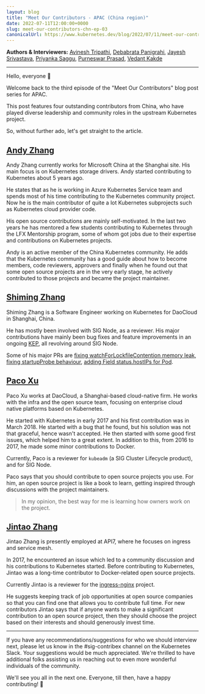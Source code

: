 ```yaml
---
layout: blog
title: "Meet Our Contributors - APAC (China region)"
date: 2022-07-11T12:00:00+0000
slug: meet-our-contributors-chn-ep-03
canonicalUrl: https://www.kubernetes.dev/blog/2022/07/11/meet-our-contributors-chn-ep-03/
---
```


**Authors & Interviewers:** [Avinesh Tripathi](https://github.com/AvineshTripathi), [Debabrata Panigrahi](https://github.com/Debanitrkl), [Jayesh Srivastava](https://github.com/jayesh-srivastava), [Priyanka Saggu](https://github.com/Priyankasaggu11929/), [Purneswar Prasad](https://github.com/PurneswarPrasad), [Vedant Kakde](https://github.com/vedant-kakde)

---

Hello, everyone 👋

Welcome back to the third episode of the "Meet Our Contributors" blog post series for APAC.

This post features four outstanding contributors from  China, who have played diverse leadership and community roles in the upstream Kubernetes project.

So, without further ado, let's get straight to the article.


## [Andy Zhang](https://github.com/andyzhangx)

Andy Zhang currently works for Microsoft China at the Shanghai site. His main focus is on Kubernetes storage drivers. Andy started contributing to Kubernetes about 5 years ago.

He states that as he is working in Azure Kubernetes Service team and spends most of his time contributing to the Kubernetes community project. Now he is the main contributor of quite a lot Kubernetes subprojects such as Kubernetes cloud provider code.

His open source contributions are mainly self-motivated. In the last two years he has mentored a few students contributing to Kubernetes through the LFX Mentorship program, some of whom got jobs due to their expertise and contributions on Kubernetes projects.

Andy is an active member of the China Kubernetes community. He adds that the Kubernetes community has a good guide about how to become members, code reviewers, approvers and finally when he found out that some open source projects are in the very early stage, he actively contributed to those projects and became the project maintainer.


## [Shiming Zhang](https://github.com/wzshiming)

Shiming Zhang is a Software Engineer working on Kubernetes for DaoCloud in Shanghai, China. 

He has mostly been involved with SIG Node, as a reviewer. His major contributions have mainly been bug fixes and feature improvements in an ongoing [KEP](https://github.com/kubernetes/enhancements/tree/master/keps/sig-node/2712-pod-priority-based-graceful-node-shutdown), all revolving around SIG Node.

Some of his major PRs are [fixing watchForLockfileContention memory leak](https://github.com/kubernetes/kubernetes/pull/100326), [fixing startupProbe behaviour](https://github.com/kubernetes/kubernetes/pull/101093), [adding Field status.hostIPs for Pod](https://github.com/kubernetes/enhancements/pull/2661).


## [Paco Xu](https://github.com/pacoxu)

Paco Xu works at DaoCloud, a Shanghai-based cloud-native firm. He works with the infra and the open source team, focusing on enterprise cloud native platforms based on Kubernetes.

He started with Kubernetes in early 2017 and his first contribution was in March 2018. He started with a bug that he found, but his solution was not that graceful, hence wasn't accepted. He then started with some good first issues, which helped him to a great extent. In addition to this, from 2016 to 2017, he made some minor contributions to Docker.

Currently, Paco is a reviewer for `kubeadm` (a SIG Cluster Lifecycle product), and for SIG Node.

Paco says that you should contribute to open source projects you use. For him, an open source project is like a book to learn, getting inspired through discussions with the project maintainers.

> In my opinion, the best way for me is learning how owners work on the project.
## [Jintao Zhang](https://github.com/tao12345666333)

Jintao Zhang is presently employed at API7, where he focuses on ingress and service mesh.

In 2017, he encountered an issue which led to a community discussion and his contributions to Kubernetes started. Before contributing to Kubernetes, Jintao was a long-time contributor to Docker-related open source projects. 

Currently Jintao is a reviewer for the [ingress-nginx](https://kubernetes.github.io/ingress-nginx/) project.

He suggests keeping track of job opportunities at open source companies so that you can find one that allows you to contribute full time. For new contributors Jintao says that if anyone wants to make a significant contribution to an open source project, then they should choose the project based on their interests and should generously invest time.


---


If you have any recommendations/suggestions for who we should interview next, please let us know in the #sig-contribex channel on the Kubernetes Slack. Your suggestions would be much appreciated. We're thrilled to have additional folks assisting us in reaching out to even more wonderful individuals of the community.


We'll see you all in the next one. Everyone, till then, have a happy contributing! 👋
